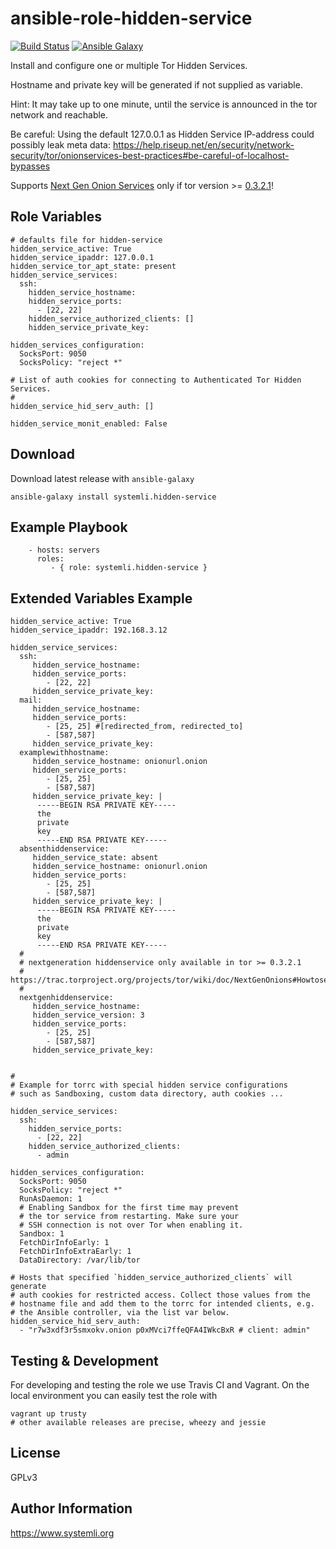 ansible-role-hidden-service
===========================

[![Build Status](https://travis-ci.org/systemli/ansible-role-hidden-service.svg)](https://travis-ci.org/systemli/ansible-role-hidden-service) [![Ansible Galaxy](http://img.shields.io/badge/ansible--galaxy-hiddenservice-blue.svg)](https://galaxy.ansible.com/systemli/hidden-service/)


Install and configure one or multiple Tor Hidden Services.

Hostname and private key will be generated if not supplied as variable.

Hint: It may take up to one minute, until the service is announced in the tor network and reachable.

Be careful: Using the default 127.0.0.1 as Hidden Service IP-address could possibly leak meta data: https://help.riseup.net/en/security/network-security/tor/onionservices-best-practices#be-careful-of-localhost-bypasses

Supports [Next Gen Onion Services](https://trac.torproject.org/projects/tor/wiki/doc/NextGenOnions#Howtosetupyourownprop224service) only if tor version >= [0.3.2.1](https://blog.torproject.org/tor-0321-alpha-released-support-next-gen-onion-services-and-kist-scheduler)!

Role Variables
--------------

```
# defaults file for hidden-service
hidden_service_active: True
hidden_service_ipaddr: 127.0.0.1
hidden_service_tor_apt_state: present
hidden_service_services:
  ssh:
    hidden_service_hostname:
    hidden_service_ports:
      - [22, 22]
    hidden_service_authorized_clients: []
    hidden_service_private_key:

hidden_services_configuration:
  SocksPort: 9050
  SocksPolicy: "reject *"

# List of auth cookies for connecting to Authenticated Tor Hidden Services.
#
hidden_service_hid_serv_auth: []

hidden_service_monit_enabled: False
```

Download
--------

Download latest release with `ansible-galaxy`

	ansible-galaxy install systemli.hidden-service

Example Playbook
----------------

```
    - hosts: servers
      roles:
         - { role: systemli.hidden-service }
```

Extended Variables Example
--------------------------

```
hidden_service_active: True
hidden_service_ipaddr: 192.168.3.12

hidden_service_services:
  ssh:
     hidden_service_hostname:
     hidden_service_ports:
        - [22, 22]
     hidden_service_private_key:
  mail:
     hidden_service_hostname:
     hidden_service_ports:
        - [25, 25] #[redirected_from, redirected_to]
        - [587,587]
     hidden_service_private_key:
  examplewithhostname:
     hidden_service_hostname: onionurl.onion
     hidden_service_ports:
        - [25, 25]
        - [587,587]
     hidden_service_private_key: |
      -----BEGIN RSA PRIVATE KEY-----
      the
      private
      key
      -----END RSA PRIVATE KEY-----
  absenthiddenservice:
     hidden_service_state: absent
     hidden_service_hostname: onionurl.onion
     hidden_service_ports:
        - [25, 25]
        - [587,587]
     hidden_service_private_key: |
      -----BEGIN RSA PRIVATE KEY-----
      the
      private
      key
      -----END RSA PRIVATE KEY-----
  #
  # nextgeneration hiddenservice only available in tor >= 0.3.2.1
  # https://trac.torproject.org/projects/tor/wiki/doc/NextGenOnions#Howtosetupyourownprop224service
  #
  nextgenhiddenservice:
     hidden_service_hostname:
     hidden_service_version: 3
     hidden_service_ports:
        - [25, 25] 
        - [587,587]
     hidden_service_private_key:


#
# Example for torrc with special hidden service configurations
# such as Sandboxing, custom data directory, auth cookies ...

hidden_service_services:
  ssh:
    hidden_service_ports:
      - [22, 22]
    hidden_service_authorized_clients:
      - admin

hidden_services_configuration:
  SocksPort: 9050
  SocksPolicy: "reject *"
  RunAsDaemon: 1
  # Enabling Sandbox for the first time may prevent
  # the tor service from restarting. Make sure your
  # SSH connection is not over Tor when enabling it.
  Sandbox: 1
  FetchDirInfoEarly: 1
  FetchDirInfoExtraEarly: 1
  DataDirectory: /var/lib/tor

# Hosts that specified `hidden_service_authorized_clients` will generate
# auth cookies for restricted access. Collect those values from the
# hostname file and add them to the torrc for intended clients, e.g.
# the Ansible controller, via the list var below.
hidden_service_hid_serv_auth:
  - "r7w3xdf3r5smxokv.onion p0xMVci7ffeQFA4IWkcBxR # client: admin"
```

Testing & Development
---------------------

For developing and testing the role we use Travis CI and Vagrant. On the local environment you can easily test the role with

```
vagrant up trusty
# other available releases are precise, wheezy and jessie
```

License
-------

GPLv3

Author Information
------------------

https://www.systemli.org
